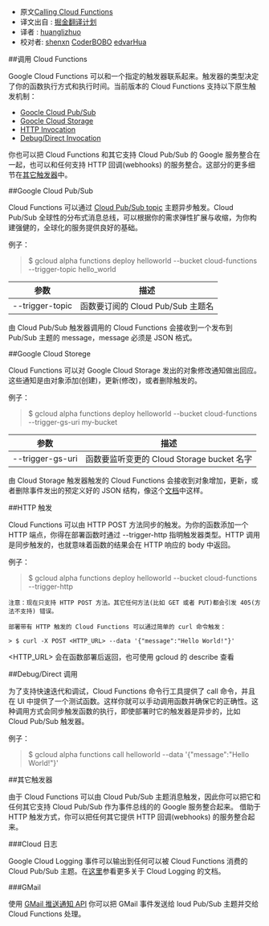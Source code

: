 * 原文[Calling Cloud Functions](https://cloud.google.com/functions/calling)
* 译文出自 : [掘金翻译计划](https://github.com/xitu/gold-miner)
* 译者 : [huanglizhuo](https://github.com/huanglizhuo)
* 校对者: [shenxn](https://github.com/shenxn) [CoderBOBO](https://github.com/CoderBOBO) [edvarHua](https://github.com/edvardHua)

##调用 Cloud Functions

Google Cloud Functions 可以和一个指定的触发器联系起来。触发器的类型决定了你的函数执行方式和执行时间。当前版本的 Cloud Functions 支持以下原生触发机制：

* [Goocle Cloud Pub/Sub](https://cloud.google.com/functions/calling#google_cloud_pubsub)
* [Goocle Cloud Storage](https://cloud.google.com/functions/calling#google_cloud_storage)
* [HTTP Invocation](https://cloud.google.com/functions/calling#http_invocation)
* [Debug/Direct Invocation](https://cloud.google.com/functions/calling#debugdirect_invocation)

你也可以把 Cloud Functions 和其它支持 Cloud Pub/Sub 的 Google 服务整合在一起，也可以和任何支持 HTTP 回调(webhooks) 的服务整合。这部分的更多细节在[其它触发器](https://cloud.google.com/functions/calling#other)中。

##Google Cloud Pub/Sub

Cloud Functions 可以通过 [Cloud Pub/Sub topic](https://cloud.google.com/pubsub/docs) 主题异步触发。Cloud Pub/Sub 全球性的分布式消息总线，可以根据你的需求弹性扩展与收缩，为你构建强健的，全球化的服务提供良好的基础。

例子：

> $ gcloud alpha functions deploy helloworld --bucket cloud-functions --trigger-topic hello_world

参数|描述
----|----
--trigger-topic|函数要订阅的 Cloud Pub/Sub 主题名

由 Cloud Pub/Sub 触发器调用的 Cloud Functions 会接收到一个发布到 Pub/Sub 主题的 message，message 必须是 JSON 格式。

##Google Cloud Storege

Cloud Functions 可以对 Google Cloud Storage 发出的对象修改通知做出回应。这些通知是由对象添加(创建)，更新(修改)，或者删除触发的。

例子：

> $ gcloud alpha functions deploy helloworld --bucket cloud-functions --trigger-gs-uri my-bucket

参数|描述
----|----
--trigger-gs-uri| 函数要监听变更的 Cloud Storage bucket 名字

由 Cloud Storage 触发器触发的 Cloud Functions 会接收到对象增加，更新，或者删除事件发出的预定义好的 JSON 结构，像这个[文档](https://cloud.google.com/storage/docs/object-change-notification#_Type_AddUpdateDel)中这样。

##HTTP 触发

Cloud Functions 可以由 HTTP POST 方法同步的触发。为你的函数添加一个 HTTP 端点，你得在部署函数时通过 --trigger-http 指明触发器类型。HTTP 调用是同步触发的，也就意味着函数的结果会在 HTTP 响应的 body 中返回。

例子：

> $ gcloud alpha functions deploy helloworld --bucket cloud-functions --trigger-http

```
注意：现在只支持 HTTP POST 方法。其它任何方法(比如 GET 或者 PUT)都会引发 405(方法不支持) 错误。

部署带有 HTTP 触发的 Cloud Functions 可以通过简单的 curl 命令触发：

> $ curl -X POST <HTTP_URL> --data '{"message":"Hello World!"}'
```

<HTTP_URL> 会在函数部署后返回，也可使用 gcloud 的 describe 查看

##Debug/Direct 调用

为了支持快速迭代和调试，Cloud Functions  命令行工具提供了 call 命令，并且在 UI 中提供了一个测试函数。这样你就可以手动调用函数并确保它的正确性。这种调用方式会同步触发函数的执行，即使部署时它的触发器是异步的，比如 Cloud Pub/Sub 触发器。

例子：

> $ gcloud alpha functions call helloworld --data '{"message":"Hello World!"}'


##其它触发器 

由于 Cloud Functions 可以由 Cloud Pub/Sub 主题消息触发，因此你可以把它和任何其它支持 Cloud Pub/Sub 作为事件总线的的 Google 服务整合起来。 借助于 HTTP 触发方式，你可以把任何其它提供 HTTP 回调(webhooks) 的服务整合起来。

###Cloud 日志

Google Cloud Logging 事件可以输出到任何可以被 Cloud Functions 消费的 Cloud Pub/Sub 主题。在[这里](https://cloud.google.com/logging/docs/export/configure_export)参看更多关于 Cloud Logging 的文档。

###GMail

使用 [GMail 推送通知 API](https://developers.google.com/gmail/api/guides/push) 你可以把 GMail 事件发送给 loud Pub/Sub 主题并交给 Cloud Functions 处理。
